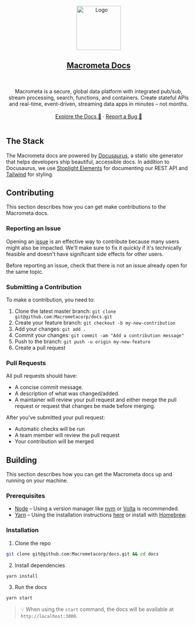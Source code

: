 <p align="center">
  <a href="https://macrometa.com">
    <img src="https://i.imgur.com/NzHE2sN.png" alt="Logo" width="120">
  </a>

  <h2 align="center"><a href="https://macrometa.com/docs">Macrometa Docs</a></h3>
  <br />
  <p align="center">
    Macrometa is a secure, global data platform with integrated pub/sub, stream processing, search, functions, and containers. Create stateful APIs and real-time, event-driven, streaming data apps in minutes – not months.
    <br />
    <br />
    <a href="https://macrometa.com/docs">Explore the Docs 🚀</a>
    ·
    <a href="https://github.com/macrometacorp/docs/issues">Report a Bug 🐛</a>
    <br />
    <br />
  </p>
</p>

## The Stack

The Macrometa docs are powered by [Docusaurus](https://docusaurus.io/), a static site generator that helps developers ship beautiful, accessible docs. In addition to Docusaurus, we use [Stoplight Elements](https://stoplight.io/open-source/elements) for documenting our REST API and [Tailwind](https://tailwindcss.com/) for styling.

## Contributing

This section describes how you can get make contributions to the Macrometa docs.
### Reporting an Issue

Opening an [issue](https://github.com/Macrometacorp/docs/issues) is an effective way to contribute because many users might also be impacted. We'll make sure to fix it quickly if it's technically feasible and doesn't have significant side effects for other users.

Before reporting an issue, check that there is not an issue already open for the same topic.

### Submitting a Contribution

To make a contribution, you need to:

1. Clone the latest master branch: `git clone git@github.com:Macrometacorp/docs.git`
2. Create your feature branch: `git checkout -b my-new-contribution`
3. Add your changes: `git add .`
4. Commit your changes: `git commit -am "Add a contribution message"`
5. Push to the branch: `git push -u origin my-new-feature`
6. Create a pull request

### Pull Requests

All pull requests should have:

- A concise commit message.
- A description of what was changed/added.
- A maintainer will review your pull request and either merge the pull request or request that changes be made before merging.

After you've submitted your pull request:

- Automatic checks will be run 
- A team member will review the pull request
- Your contribution will be merged
## Building

This section describes how you can get the Macrometa docs up and running on your machine.
### Prerequisites

- [Node](https://nodejs.dev/) – Using a version manager like [nvm](https://github.com/nvm-sh/nvm#installing-and-updating) or [Volta](https://volta.sh/) is recommended.
- [Yarn](https://yarnpkg.com/) – Using the installation instructions [here](https://yarnpkg.com/getting-started/install) or install with [Homebrew](https://formulae.brew.sh/formula/yarn#default).

### Installation

1. Clone the repo

```bash
git clone git@github.com:Macrometacorp/docs.git && cd docs
```

2. Install dependencies


```bash
yarn install
```

3. Run the docs

```bash
yarn start
```

> 💡 When using the `start` command, the docs will be available at `http://localhost:3000`.
